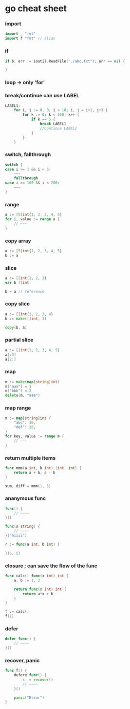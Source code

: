 # go cheat sheet


### import
```go
import _ "fmt"
import f "fmt" // alias
```

### if 
```go
if b, err := ioutil.ReadFile("./abc.txt"); err == nil {

}
```

### loop -> only 'for'
### break/continue can use LABEL
```go
LABEL1:
	for i, j := 0, 0; i < 10; i, j = i+1, j+3 {
		for k := 0; k < 100; k++ {
			if k == 5 {
				break LABEL1	
				//continue LABEL1	
			}	
		}
	}
```

### switch, fallthrough
```go
switch {
case i >= 1 && i < 5:
	~~~
	fallthrough
case i >= 100 && i < 200:
	~~~
}
```

### range
```go
a := [5]int{1, 2, 3, 4, 5}
for i, value := range a {
	// ~~~	
}
```

###	copy array
```go
a := [5]int{1, 2, 3, 4, 5}
b := a
```

### slice
```go
a := []int{1, 2, 3}
var b []int

b = a // reference
```

### copy slice
```go
a := []int{1, 2, 3, 4}
b := make([]int, 3)

copy(b, a)
```

### partial slice
```go
a := []int{1, 2, 3, 4, 5}
a[:3]
a[2:]
```

### map
```go
m := make(map[string]int)
m["aaa"] = 1
m["bbb"] = 2
delete(m, "aaa")
```

### map range
```go
m := map[string]int {
	"abc": 10,
	"def": 20,
}
for key, value := range m {
	// ~~~
}
```

### return multiple items
```go
func mmm(a int, b int) (int, int) {
	return a + b, a - b
}

sum, diff = mmm(1, 5)
```

### ananymous func
```go
func() {
	// ~~~~
}()

func(s string) {
	// ~~~~ 
}("hiiii")

r := func(a int, b int) {

}(6, 5)
```

### closure ; can save the flow of the func
```go
func calc() func(x int) int {
	a, b := 1, 2

	return func(x int) int {
		return a*x + b	
	}
}

f := calc()
f(1)
```

### defer
```go
defer func() {
	// ~~~~
}()
```

### recover, panic
```go
func f() {
	defere func() {
		s := recover()
		// ~~~~
	}()

	panic("Error")
}
```
